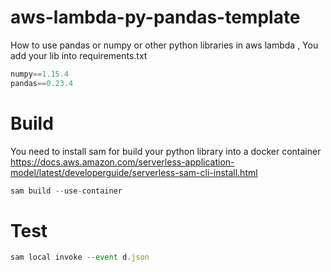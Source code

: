 # aws-lambda-py-pandas-template
How to use pandas or numpy or other python libraries in aws lambda ,
You add your lib into requirements.txt
```js
numpy==1.15.4
pandas==0.23.4
```

# Build 
You need to install sam for build your python library into a docker container 
https://docs.aws.amazon.com/serverless-application-model/latest/developerguide/serverless-sam-cli-install.html


```js
sam build --use-container
```

# Test 
```js
sam local invoke --event d.json
```



